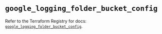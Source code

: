 # `google_logging_folder_bucket_config`

Refer to the Terraform Registry for docs: [`google_logging_folder_bucket_config`](https://registry.terraform.io/providers/hashicorp/google-beta/6.11.0/docs/resources/google_logging_folder_bucket_config).
